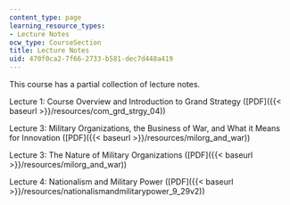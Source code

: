 ```yaml
---
content_type: page
learning_resource_types:
- Lecture Notes
ocw_type: CourseSection
title: Lecture Notes
uid: 470f0ca2-7f66-2733-b581-dec7d448a419
---
```


This course has a partial collection of lecture notes.

Lecture 1: Course Overview and Introduction to Grand Strategy ([PDF]({{< baseurl >}}/resources/com_grd_strgy_04))

Lecture 3: Military Organizations, the Business of War, and What it Means for Innovation ([PDF]({{< baseurl >}}/resources/milorg_and_war))

Lecture 3: The Nature of Military Organizations ([PDF]({{< baseurl >}}/resources/milorg_and_war))

Lecture 4: Nationalism and Military Power ([PDF]({{< baseurl >}}/resources/nationalismandmilitarypower_9_29v2))